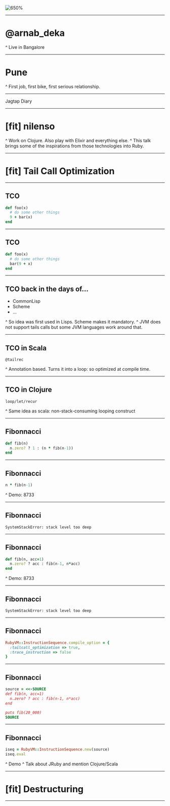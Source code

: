 ![650%](~/Downloads/requiem_for_a_dream.jpg)

---

# @arnab_deka

^ Live in Bangalore

---

# Pune

^ First job, first bike, first serious relationship.

---

Jagtap Diary

---

# [fit] nilenso

^ Work on Clojure. Also play with Elixir and everything else.
^ This talk brings some of the inspirations from those technologies
into Ruby.

---

# [fit] Tail Call Optimization

---

## TCO

```rb
def foo(x)
  # do some other things
  9 + bar(x)
end
```

---

## TCO

```rb
def foo(x)
  # do some other things
  bar(9 + x)
end
```

---

## TCO back in the days of...

+ CommonLisp
+ Scheme
+ ...

^ So idea was first used in Lisps. Scheme makes it mandatory.
^ JVM does not support tails calls but some JVM languages work around that.

---

## TCO in Scala

`@tailrec`

^ Annotation based. Turns it into a loop: so optimized at compile time.

---

## TCO in Clojure

`loop/let/recur`

^ Same idea as scala: non-stack-consuming looping construct

---

## Fibonnacci

```ruby
def fib(n)
  n.zero? ? 1 : (n * fib(n-1))
end
```

---

## Fibonnacci

```ruby
n * fib(n-1)
```

^ Demo: 8733

---

## Fibonnacci

`SystemStackError: stack level too deep`

---

## Fibonnacci

```ruby
def fib(n, acc=1)
  n.zero? ? acc : fib(n-1, n*acc)
end
```

^ Demo: 8733

---

## Fibonnacci

`SystemStackError: stack level too deep`

---

## Fibonnacci

```ruby
RubyVM::InstructionSequence.compile_option = {
  :tailcall_optimization => true,
  :trace_instruction => false
}

```

---

## Fibonnacci

```ruby
source = <<-SOURCE
def fib(n, acc=1)
  n.zero? ? acc : fib(n-1, n*acc)
end

puts fib(20_000)
SOURCE
```

---

## Fibonnacci

```ruby
iseq = RubyVM::InstructionSequence.new(source)
iseq.eval
```

^ Demo
^ Talk about JRuby and mention Clojure/Scala

---

# [fit] Destructuring

---
